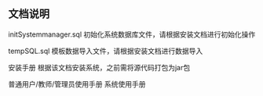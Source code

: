 ## 文档说明

initSystemmanager.sql                    初始化系统数据库文件，请根据安装文档进行初始化操作

tempSQL.sql                                      模板数据导入文件，请根据安装文档进行数据导入

安装手册                                              根据该文档安装系统，之前需将源代码打包为jar包

普通用户/教师/管理员使用手册        系统使用手册